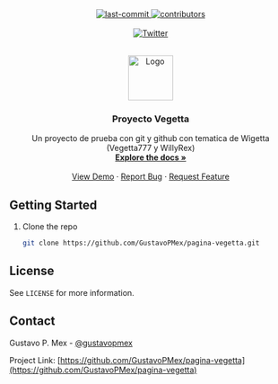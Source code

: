 
<div align="center">
	<a href="#changelog">
		<img src="https://img.shields.io/github/last-commit/gustavopmex/pagina-vegetta/master?style=for-the-badge" alt="last-commit">
	</a>
	<a href="#changelog">
		<img src="https://img.shields.io/github/contributors/gustavopmex/pagina-vegetta?style=for-the-badge" alt="contributors">
	</a>
</div>
<br/>
<div align="center">
	<a href="https://twitter.com/intent/follow?screen_name=gustavopmex">
		<img src="https://img.shields.io/twitter/follow/gustavopmex?style=social" alt="Twitter">
	</a>
</div>

<!-- PROJECT LOGO -->
<br />
<p align="center">
  <a href="#">
    <img src="https://pm1.narvii.com/6687/1e6d0392c89b27962bd15921308f2b205dfe0f84_00.jpg" alt="Logo" width="80" height="80">
  </a>

  <h3 align="center">Proyecto Vegetta</h3>

  <p align="center">
    Un proyecto de prueba con git y github con tematica de Wigetta (Vegetta777 y WillyRex)
    <br />
    <a href="#"><strong>Explore the docs »</strong></a>
    <br />
    <br />
    <a href="#">View Demo</a>
    ·
    <a href="#">Report Bug</a>
    ·
    <a href="#">Request Feature</a>
  </p>
</p>



<!-- GETTING STARTED -->
## Getting Started

1. Clone the repo
   ```sh
   git clone https://github.com/GustavoPMex/pagina-vegetta.git
   ```


<!-- LICENSE -->
## License

See `LICENSE` for more information.



<!-- CONTACT -->
## Contact


Gustavo P. Mex - [@gustavopmex](https://twitter.com/gustavopmex)

Project Link: [https://github.com/GustavoPMex/pagina-vegetta](https://github.com/GustavoPMex/pagina-vegetta)




<!-- MARKDOWN LINKS & IMAGES -->

[proyecto-vegetta]: https://pbs.twimg.com/profile_images/957275924805898240/ZCrCdwlg.jpg

